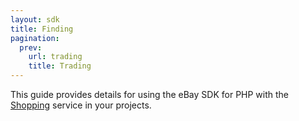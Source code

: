 ```yaml
---
layout: sdk
title: Finding
pagination:
  prev:
    url: trading
    title: Trading
---
```

This guide provides details for using the eBay SDK for PHP with the [Shopping](http://developer.ebay.com/Devzone/shopping/docs/Concepts/ShoppingAPIGuide.html) service in your projects.

